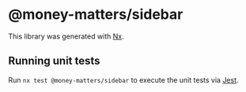 # @money-matters/sidebar

This library was generated with [Nx](https://nx.dev).

## Running unit tests

Run `nx test @money-matters/sidebar` to execute the unit tests via [Jest](https://jestjs.io).

